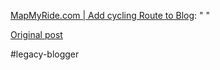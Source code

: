 <!--
date: '2007-07-08'
published: true
slug: 2007-07-mapmyridecom-add-cycling-route-to-blog_08
time_to_read: 5
title: MapMyRide.com | Add cycling Route to Blog
-->

[MapMyRide.com | Add cycling Route to Blog](http://www.mapmyride.com/add_route_to_blog.php?r=64dadf15db77eb0074d15bc664029d42): " "

[Original post](https://ysfk.blogspot.com/2007/07/mapmyridecom-add-cycling-route-to-blog_08.html)

#legacy-blogger 